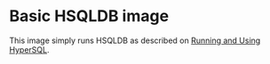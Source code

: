 Basic HSQLDB image
==================================

This image simply runs HSQLDB as described on [Running and Using HyperSQL](http://hsqldb.org/doc/guide/running-chapt.html#rgc_hsql_server).
